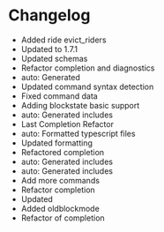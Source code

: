 # Changelog 
- Added ride evict_riders
- Updated to 1.7.1
- Updated schemas
- Refactor completion and diagnostics
- auto: Generated
- Updated command syntax detection
- Fixed command data
- Adding blockstate basic support
- auto: Generated includes
- Last Completion Refactor
- auto: Formatted typescript files
- Updated formatting
- Refactored completion
- auto: Generated includes
- auto: Generated includes
- Add more commands
- Refactor completion
- Updated
- Added oldblockmode
- Refactor of completion
